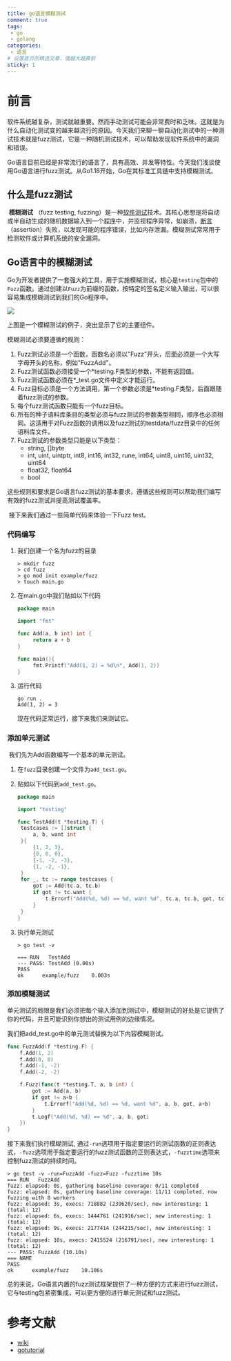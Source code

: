 ```yaml
---
title: go语言模糊测试
comment: true
tags:
 - go
 - golang
categories:
 - 语言
# 设置首页的精选文章，值越大越靠前
sticky: 1
---
```


# 前言

​		软件系统越复杂，测试就越重要。然而手动测试可能会非常费时和乏味。这就是为什么自动化测试变的越来越流行的原因。今天我们来聊一聊自动化测试中的一种测试技术就是fuzz测试，它是一种随机测试技术，可以帮助发现软件系统中的漏洞和错误。

​		Go语言目前已经是非常流行的语言了，具有高效、并发等特性。今天我们浅谈使用Go语言进行fuzz测试。从Go1.18开始，Go在其标准工具链中支持模糊测试。

## 什么是fuzz测试

​		**模糊测试** （fuzz testing, fuzzing）是一种[软件测试](https://zh.wikipedia.org/wiki/软件测试)技术。其核心思想是将自动或半自动生成的随机数据输入到一个[程序](https://zh.wikipedia.org/wiki/计算机程序)中，并监视程序异常，如崩溃，[断言](https://zh.wikipedia.org/wiki/斷言_(程式))（assertion）失败，以发现可能的程序错误，比如内存泄漏。模糊测试常常用于检测软件或计算机系统的安全漏洞。

## Go语言中的模糊测试

​		Go为开发者提供了一套强大的工具，用于实施模糊测试，核心是`testing`包中的`Fuzz`函数。通过创建以`Fuzz`为前缀的函数，按特定的签名定义输入输出，可以很容易集成模糊测试到我们的Go程序中。

![](https://cdn.jsdelivr.net/gh/lpdswing/oss@main/202312212044424.png)

上图是一个模糊测试的例子，突出显示了它的主要组件。

模糊测试必须要遵循的规则：

1. Fuzz测试必须是一个函数，函数名必须以"Fuzz"开头，后面必须是一个大写字母开头的名称，例如"FuzzAdd"。
2. Fuzz测试函数必须接受一个*testing.F类型的参数，不能有返回值。
3. Fuzz测试函数必须在*_test.go文件中定义才能运行。
4. Fuzz目标必须是一个方法调用，第一个参数必须是*testing.F类型，后面跟随着fuzz测试的参数。
5. 每个fuzz测试函数只能有一个fuzz目标。
6. 所有的种子语料库条目的类型必须与fuzz测试的参数类型相同，顺序也必须相同。这适用于对Fuzz函数的调用以及fuzz测试的testdata/fuzz目录中的任何语料库文件。
7. Fuzz测试的参数类型只能是以下类型：
   - string, []byte
   - int, uint, uintptr, int8, int16, int32, rune, int64, uint8, uint16, uint32, uint64
   - float32, float64
   - bool

这些规则和要求是Go语言fuzz测试的基本要求，遵循这些规则可以帮助我们编写有效的fuzz测试并提高测试覆盖率。

​		接下来我们通过一些简单代码来体验一下Fuzz test。

### 代码编写

1. 我们创建一个名为fuzz的目录

   ```shell
   > mkdir fuzz
   > cd fuzz
   > go mod init example/fuzz
   > touch main.go
   ```

2. 在main.go中我们贴如以下代码

   ```go
   package main
   
   import "fmt"
   
   func Add(a, b int) int {
     	return a + b
   }
   
   func main(){
     	fmt.Printf("Add(1, 2) = %d\n", Add(1, 2))
   }
   ```

3. 运行代码

   ```shell
   go run .
   Add(1, 2) = 3
   ```

   现在代码正常运行，接下来我们来测试它。

### 添加单元测试

​		我们先为Add函数编写一个基本的单元测试。

1. 在`fuzz`目录创建一个文件为`add_test.go`。

2. 贴如以下代码到`add_test.go`。

   ```go
   package main
   
   import "testing"
   
   func TestAdd(t *testing.T) {
   	testcases := []struct {
   		a, b, want int
   	}{
   		{1, 2, 3},
   		{0, 0, 0},
   		{-1, -2, -3},
   		{1, -2, -1},
   	}
   	for _, tc := range testcases {
   		got := Add(tc.a, tc.b)
   		if got != tc.want {
   			t.Errorf("Add(%d, %d) == %d, want %d", tc.a, tc.b, got, tc.want)
   		}
   	}
   }
   ```

3. 执行单元测试

   ```shell
   > go test -v
   
   === RUN   TestAdd
   --- PASS: TestAdd (0.00s)
   PASS
   ok      example/fuzz    0.003s
   ```

### 添加模糊测试

单元测试的局限是我们必须把每个输入添加到测试中，模糊测试的好处是它提供了你的代码，并且可能识别你想出的测试用例的边缘情况。

我们把add_test.go中的单元测试替换为以下内容模糊测试。

```go
func FuzzAdd(f *testing.F) {
	f.Add(1, 2)
	f.Add(0, 0)
	f.Add(-1, -2)
	f.Add(-2, -2)

	f.Fuzz(func(t *testing.T, a, b int) {
		got := Add(a, b)
		if got != a+b {
			t.Errorf("Add(%d, %d) == %d, want %d", a, b, got, a+b)
		}
		t.Logf("Add(%d, %d) == %d", a, b, got)
	})
}
```

接下来我们执行模糊测试, 通过`-run`选项用于指定要运行的测试函数的正则表达式，`-fuzz`选项用于指定要运行的fuzz测试函数的正则表达式，`-fuzztime`选项来控制fuzz测试的持续时间。

```shell
> go test -v -run=FuzzAdd -fuzz=Fuzz -fuzztime 10s
=== RUN   FuzzAdd
fuzz: elapsed: 0s, gathering baseline coverage: 0/11 completed
fuzz: elapsed: 0s, gathering baseline coverage: 11/11 completed, now fuzzing with 8 workers
fuzz: elapsed: 3s, execs: 718882 (239620/sec), new interesting: 1 (total: 12)
fuzz: elapsed: 6s, execs: 1444761 (241916/sec), new interesting: 1 (total: 12)
fuzz: elapsed: 9s, execs: 2177414 (244215/sec), new interesting: 1 (total: 12)
fuzz: elapsed: 10s, execs: 2415524 (216791/sec), new interesting: 1 (total: 12)
--- PASS: FuzzAdd (10.10s)
=== NAME  
PASS
ok      example/fuzz    10.106s
```

总的来说，Go语言内置的fuzz测试框架提供了一种方便的方式来进行fuzz测试，它与testing包紧密集成，可以更方便的进行单元测试和fuzz测试。



# 参考文献

- [wiki](https://zh.wikipedia.org/wiki/%E6%A8%A1%E7%B3%8A%E6%B5%8B%E8%AF%95)
- [gotutorial](https://go.dev/doc/tutorial/fuzz)

